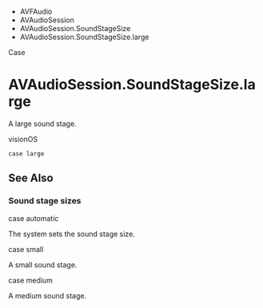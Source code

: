 

- AVFAudio
- AVAudioSession
- AVAudioSession.SoundStageSize
-  AVAudioSession.SoundStageSize.large 

Case

# AVAudioSession.SoundStageSize.large

A large sound stage.

visionOS

``` source
case large
```

## See Also

### Sound stage sizes

case automatic

The system sets the sound stage size.

case small

A small sound stage.

case medium

A medium sound stage.


